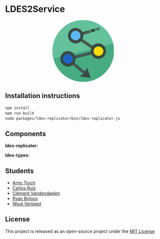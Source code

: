 # LDES2Service

<div align="center">
    <img src="./.github/assets/crest.svg" width=200 height=200/>
</div>

## Installation instructions

```bash
npm install
npm run build
node packages/ldes-replicator/bin/ldes-replicator.js
```

## Components

**ldes-replicator:**

**ldes-types:**

## Students

- [Arno Troch](https://github.com/ArnoTroch)
- [Carlos Ruiz](https://github.com/D34DPlayer)
- [Clément Vandendaelen](https://github.com/LotuxPunk)
- [Ryan Byloos](https://github.com/ryanbyloos)
- [Wout Verbiest](https://github.com/woutverbiest)

## License

This project is released as an open-source project under the [MIT License](https://github.com/osoc21/ldes2service/blob/main/LICENSE)
